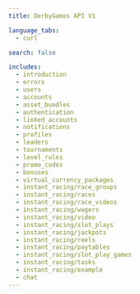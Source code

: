 ```yaml
---
title: DerbyGames API V1

language_tabs:
  - curl

search: false

includes:
  - introduction
  - errors
  - users
  - accounts
  - asset_bundles
  - authentication
  - linked_accounts
  - notifications
  - profiles
  - leaders
  - tournaments
  - level_rules
  - promo_codes
  - bonuses
  - virtual_currency_packages
  - instant_racing/race_groups
  - instant_racing/races
  - instant_racing/race_videos
  - instant_racing/wagers
  - instant_racing/video
  - instant_racing/slot_plays
  - instant_racing/jackpots
  - instant_racing/reels
  - instant_racing/paytables
  - instant_racing/slot_play_games
  - instant_racing/tasks
  - instant_racing/example
  - chat
---
```


